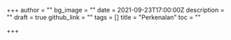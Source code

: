 +++
author = ""
bg_image = ""
date = 2021-09-23T17:00:00Z
description = ""
draft = true
github_link = ""
tags = []
title = "Perkenalan"
toc = ""

+++
    